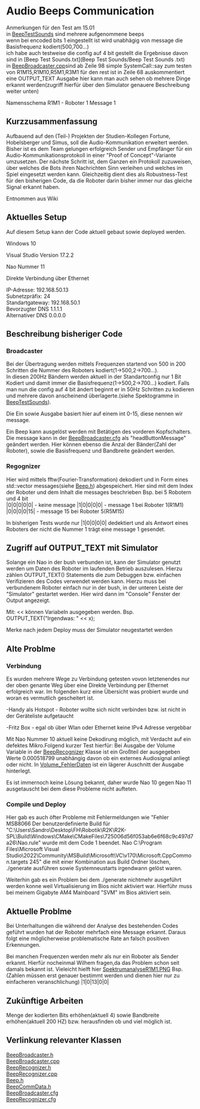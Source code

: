 # Audio Beeps Communication
Anmerkungen für den Test am 15.01  
in [BeepTestSounds](BeepTestSounds) sind mehrere aufgenommene beeps  
wenn bei encoded bits 1 eingestellt ist wird unabhägig von message die Basisfrequenz kodiert(500,700...)  
ich habe auch testweise die config auf 4 bit gestellt die Ergebnisse davon sind in [Beep Test Sounds.txt](Beep Test Sounds/Beep Test Sounds .txt)  
in [BeepBroadcaster.cpp](Src/Modules/Communication/BeepComms/BeepBroadcaster.cpp)sind ab Zeile 98 simple SystemCall::say zum testen von R1M15,R1M10,R5M1,R3M1
für den rest ist in Zeile 68 auskommentiert eine OUTPUT_TEXT Ausgabe hier kann man auch sehen ob mehrere Dinge erkannt werden(zugriff hierfür über den Simulator genauere Beschreibung weiter unten)  

Namensschema R1M1 - Roboter 1 Message 1

## Kurzzusammenfassung
Aufbauend auf den (Teil-) Projekten der Studien-Kollegen Fortune, Hobelsberger und Simus, soll die Audio-Kommunikation erweitert werden. Bisher ist es dem Team gelungen erfolgreich Sender und Empfänger für ein Audio-Kommunikationsprotokoll in einer "Proof of Concept"-Variante umzusetzen. Der nächste Schritt ist, dem Ganzen ein Protokoll zuzuweisen, über welches die Bots ihren Nachrichten Sinn verleihen und welches im Spiel eingesetzt werden kann. Gleichzeitig dient dies als Robustness-Test für den bisherigen Code, da die Roboter darin bisher immer nur das gleiche Signal erkannt haben.

Entnommen aus Wiki

## Aktuelles Setup
Auf diesem Setup kann der Code aktuell gebaut sowie deployed werden.

Windows 10 

Visual Studio Version 17.2.2

Nao Nummer 11

Direkte Verbindung über Ethernet

IP-Adresse: 192.168.50.13  
Subnetzpräfix: 24  
Standartgateway: 192.168.50.1  
Bevorzugter DNS 1.1.1.1  
Alternativer DNS 0.0.0.0  

## Beschreibung bisheriger Code
### Broadcaster
Bei der Übertragung werden mittels Frequenzen startend von 500 in 200 Schritten die Nummer des Roboters kodiert(1->500,2->700...).  
In diesen 200Hz Bändern werden aktuell in der Standartconfig nur 1 Bit Kodiert und damit immer die Basisfrequenz(1->500,2->700...) kodiert.
Falls man nun die config auf 4 bit ändert beginnt er in 50Hz Schritten zu kodieren und mehrere davon anscheinend überlagerte.(siehe Spektogramme in [BeepTestSounds](BeepTestSounds)). 

Die Ein sowie Ausgabe basiert hier auf einem int 0-15, diese nennen wir message.

Ein Beep kann ausgelöst werden mit Betätigen des vorderen Kopfschalters. Die message kann in der [BeepBroadcaster.cfg](Config\Scenarios\Default/BeepBroadcaster.cfg) als "headButtonMessage" geändert werden. Hier können ebenso die Anzal der Bänder(Zahl der Roboter), sowie die Basisfrequenz und Bandbreite geändert werden.

### Regognizer
Hier wird mittels fftw(Fourier-Transformation) dekodiert und in Form eines std::vector messages(siehe [Beep.h](Src\Representations\Communication\Beep.h)) abgespeichert. Hier sind mit dem Index der Roboter und dem Inhalt die messages beschrieben Bsp. bei 5 Robotern und 4 bit   
|0|0|0|0|0| - keine message  |1|0|0|0|0| - message 1 bei Roboter 1(R1M1) |0|0|0|0|15| - message 15 bei Roboter 5(R5M15)


In bisherigen Tests wurde nur |1|0|0|0|0| dedektiert und als Antwort eines Roboters der nicht die Nummer 1 trägt eine message 1 gesendet.

## Zugriff auf OUTPUT_TEXT mit Simulator
Solange ein Nao in der bush verbunden ist, kann der Simulator genutzt werden um Daten des Roboter im laufenden Betrieb auszulesen. Hierzu zählen OUTPUT_TEXT() Statements die zum Debuggen bzw. einfachen Verifizieren des Codes verwendet werden kann. Hierzu muss bei verbundenem Roboter einfach nur in der bush, in der unteren Leiste der "Simulator" gestartet werden. Hier wird dann im "Console" Fenster der Output angezeigt.

Mit: << können Variabeln ausgegeben werden. Bsp.  
OUTPUT_TEXT("Irgendwas: " << x);

Merke nach jedem Deploy muss der Simulator neugestartet werden


## Alte Problme
### Verbindung
Es wurden mehrere Wege zu Verbindung getesten vovon letztenendes nur der oben genante Weg über eine Direkte Verbindung per Ethernet erfolgreich war. Im folgenden kurz eine Übersicht was probiert wurde und woran es vermutlich gescheitert ist.

-Handy als Hotspot - Roboter wollte sich nicht verbinden bzw. ist nicht in der Geräteliste aufgetaucht

-Fritz Box - egal ob über Wlan oder Ethernet keine IPv4 Adresse vergebbar 



Mit Nao Nummer 10 aktuell keine Dekodirung möglich, mit Verdacht auf ein defektes Mikro.Folgend kurzer Test hierfür: Bei Ausgabe der Volume Variable in der [BeepRecognizer](Src/Modules/Communication/BeepComms/BeepRecognizer.cpp) Klasse ist ein Großteil der ausgegeben Werte 0.000518799 unabhängig davon ob ein externes Audiosignal anliegt oder nicht. In [Volume_FehlerDaten](Volume_FehlerDaten.txt) ist ein lägerer Auschnitt der Ausgabe hinterlegt.

Es ist immernoch keine Lösung bekannt, daher wurde Nao 10 gegen Nao 11 ausgetauscht bei dem diese Probleme nicht aufteten.


### Compile und Deploy
Hier gab es auch öfter Probleme mit Fehlermeldungen wie "Fehler    MSB8066    Der benutzerdefinierte Build für "C:\Users\Sandro\Desktop\FH\Robotik\R2K\R2K-SPL\Build\Windows\CMake\CMakeFiles\725006d56f053ab6e6f68c9c497d7a26\Nao.rule" wurde mit dem Code 1 beendet.    Nao    C:\Program Files\Microsoft Visual Studio\2022\Community\MSBuild\Microsoft\VC\v170\Microsoft.CppCommon.targets    245" die mit einer Kombination aus Build Ordner löschen, ./generate ausführen sowie Systemneustarts irgendwann gelöst waren.

Weiterhin gab es ein Problem bei dem ./generate nichtmehr ausgeführt werden konne weil Virtualisierung im Bios nicht aktiviert war. Hierführ muss bei meinem Gigabyte AM4 Mainboard "SVM" im Bios aktiviert sein.



## Aktuelle Problme
Bei Unterhaltungen die während der Analyse des bestehenden Codes geführt wurden hat der Roboter mehrfach eine Message erkannt. Daraus folgt eine möglicherweise problematische Rate an falsch positiven Erkennungen.   

Bei manchen Frequenzen werden mehr als nur ein Roboter als Sender erkannt. Hierfür nocheinmal Wilhem fragen,da das Problem schon seit damals bekannt ist. Vieleicht hielft hier [SpektrumanalyseR1M1.PNG](BeepTestSounds/SpektrumanalyseR1M1.PNG)
Bsp.(Zahlen müssen erst genauer bestimmt werden und dienen hier nur zu einfacheren veranschlichung)
|1|0|13|0|0|

## Zukünftige Arbeiten
Menge der kodierten Bits erhöhen(aktuell 4) sowie Bandbreite erhöhen(aktuell 200 HZ) bzw. herausfinden ob und viel möglich ist.




## Verlinkung relevanter Klassen  
[BeepBroadcaster.h](Src/Modules/Communication/BeepComms/BeepBroadcaster.h)  
[BeepBroadcaster.cpp](Src/Modules/Communication/BeepComms/BeepBroadcaster.cpp)  
[BeepRecognizer.h](Src/Modules/Communication/BeepComms/BeepRecognizer.h)  
[BeepRecognizer.cpp](Src/Modules/Communication/BeepComms/BeepRecognizer.cpp)  
[Beep.h](Src/Representations/Communication/Beep.h)  
[BeepCommData.h](Src/Representations/Infrastructure/BeepCommData.h)  
[BeepBroadcaster.cfg](Config/Scenarios/Default/BeepBroadcaster.cfg)  
[BeepRecognizer.cfg](Config/Scenarios/Default/BeepRecognizer.cfg)  
